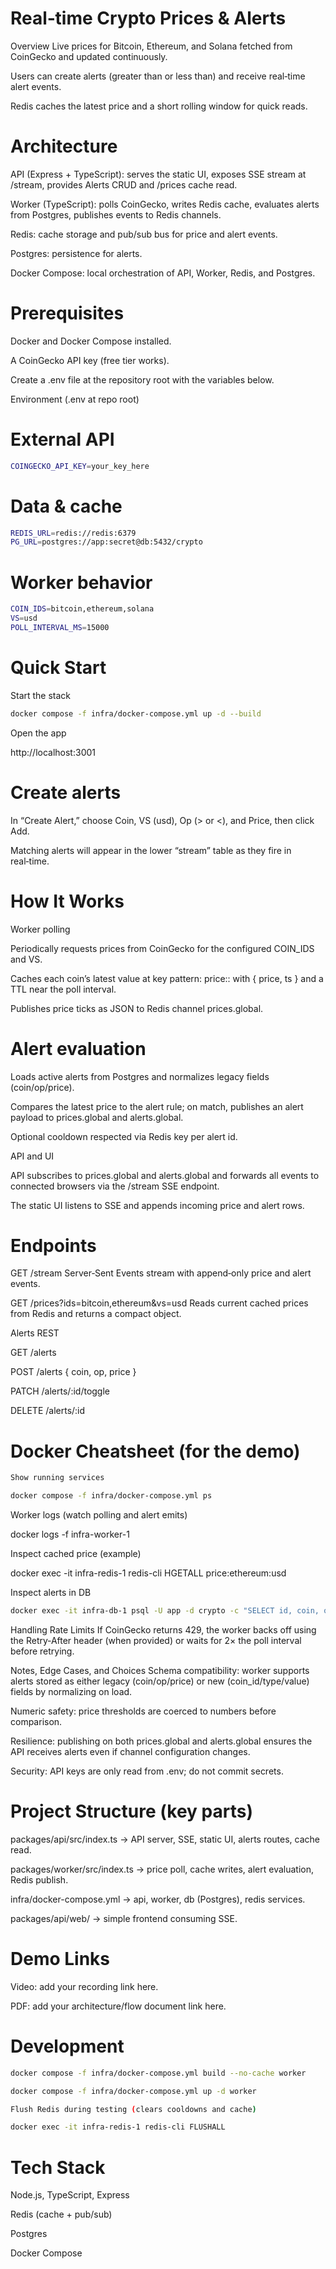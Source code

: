 # Real‑time Crypto Prices & Alerts
Overview
Live prices for Bitcoin, Ethereum, and Solana fetched from CoinGecko and updated continuously.

Users can create alerts (greater than or less than) and receive real‑time alert events.

Redis caches the latest price and a short rolling window for quick reads.

# Architecture
API (Express + TypeScript): serves the static UI, exposes SSE stream at /stream, provides Alerts CRUD and /prices cache read.

Worker (TypeScript): polls CoinGecko, writes Redis cache, evaluates alerts from Postgres, publishes events to Redis channels.

Redis: cache storage and pub/sub bus for price and alert events.

Postgres: persistence for alerts.

Docker Compose: local orchestration of API, Worker, Redis, and Postgres.

# Prerequisites
Docker and Docker Compose installed.

A CoinGecko API key (free tier works).

Create a .env file at the repository root with the variables below.

Environment (.env at repo root)

# External API
```bash
COINGECKO_API_KEY=your_key_here
```

# Data & cache
```bash
REDIS_URL=redis://redis:6379
PG_URL=postgres://app:secret@db:5432/crypto
```

# Worker behavior
```bash
COIN_IDS=bitcoin,ethereum,solana
VS=usd
POLL_INTERVAL_MS=15000
```

# Quick Start
Start the stack
```bash
docker compose -f infra/docker-compose.yml up -d --build
```
Open the app

http://localhost:3001

# Create alerts

In “Create Alert,” choose Coin, VS (usd), Op (> or <), and Price, then click Add.

Matching alerts will appear in the lower “stream” table as they fire in real‑time.

# How It Works
Worker polling

Periodically requests prices from CoinGecko for the configured COIN_IDS and VS.

Caches each coin’s latest value at key pattern: price:<coin>:<vs> with { price, ts } and a TTL near the poll interval.

Publishes price ticks as JSON to Redis channel prices.global.

# Alert evaluation

Loads active alerts from Postgres and normalizes legacy fields (coin/op/price).

Compares the latest price to the alert rule; on match, publishes an alert payload to prices.global and alerts.global.

Optional cooldown respected via Redis key per alert id.

API and UI

API subscribes to prices.global and alerts.global and forwards all events to connected browsers via the /stream SSE endpoint.

The static UI listens to SSE and appends incoming price and alert rows.

# Endpoints
GET /stream
Server‑Sent Events stream with append‑only price and alert events.

GET /prices?ids=bitcoin,ethereum&vs=usd
Reads current cached prices from Redis and returns a compact object.

Alerts REST

GET /alerts

POST /alerts { coin, op, price }

PATCH /alerts/:id/toggle

DELETE /alerts/:id

# Docker Cheatsheet (for the demo)
```bash
Show running services

docker compose -f infra/docker-compose.yml ps
```
Worker logs (watch polling and alert emits)

docker logs -f infra-worker-1

Inspect cached price (example)

docker exec -it infra-redis-1 redis-cli HGETALL price:ethereum:usd

Inspect alerts in DB
```bash
docker exec -it infra-db-1 psql -U app -d crypto -c "SELECT id, coin, op, price, active FROM alerts ORDER BY id DESC LIMIT 10;"
```
Handling Rate Limits
If CoinGecko returns 429, the worker backs off using the Retry‑After header (when provided) or waits for 2× the poll interval before retrying.

Notes, Edge Cases, and Choices
Schema compatibility: worker supports alerts stored as either legacy (coin/op/price) or new (coin_id/type/value) fields by normalizing on load.

Numeric safety: price thresholds are coerced to numbers before comparison.

Resilience: publishing on both prices.global and alerts.global ensures the API receives alerts even if channel configuration changes.

Security: API keys are only read from .env; do not commit secrets.

# Project Structure (key parts)
packages/api/src/index.ts → API server, SSE, static UI, alerts routes, cache read.

packages/worker/src/index.ts → price poll, cache writes, alert evaluation, Redis publish.

infra/docker-compose.yml → api, worker, db (Postgres), redis services.

packages/api/web/ → simple frontend consuming SSE.

# Demo Links
Video: add your recording link here.

PDF: add your architecture/flow document link here.

# Development
```bash
docker compose -f infra/docker-compose.yml build --no-cache worker

docker compose -f infra/docker-compose.yml up -d worker

Flush Redis during testing (clears cooldowns and cache)

docker exec -it infra-redis-1 redis-cli FLUSHALL
```
# Tech Stack
Node.js, TypeScript, Express

Redis (cache + pub/sub)

Postgres

Docker Compose